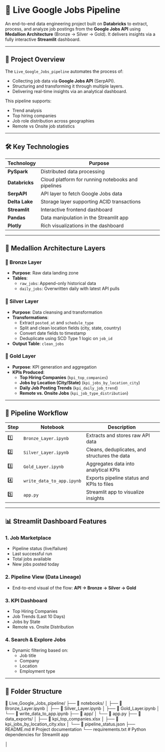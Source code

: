 # 📡 Live Google Jobs Pipeline

An end-to-end data engineering project built on **Databricks** to extract, process, and analyze job postings from the **Google Jobs API** using **Medallion Architecture** (Bronze → Silver → Gold). It delivers insights via a fully interactive **Streamlit** dashboard.

---

## 🚀 Project Overview

The `Live_Google_Jobs_pipeline` automates the process of:
- Collecting job data via **Google Jobs API** (SerpAPI).
- Structuring and transforming it through multiple layers.
- Delivering real-time insights via an analytical dashboard.

This pipeline supports:
- Trend analysis
- Top hiring companies
- Job role distribution across geographies
- Remote vs Onsite job statistics

---

## 🛠️ Key Technologies

| Technology      | Purpose                                               |
|------------------|--------------------------------------------------------|
| **PySpark**      | Distributed data processing                          |
| **Databricks**   | Cloud platform for running notebooks and pipelines   |
| **SerpAPI**      | API layer to fetch Google Jobs data                  |
| **Delta Lake**   | Storage layer supporting ACID transactions           |
| **Streamlit**    | Interactive frontend dashboard                       |
| **Pandas**       | Data manipulation in the Streamlit app               |
| **Plotly**       | Rich visualizations in the dashboard                 |

---

## 🧱 Medallion Architecture Layers

### 🥉 Bronze Layer
- **Purpose**: Raw data landing zone
- **Tables**:
  - `raw_jobs`: Append-only historical data
  - `daily_jobs`: Overwritten daily with latest API pulls

### 🥈 Silver Layer
- **Purpose**: Data cleansing and transformation
- **Transformations**:
  - Extract `posted_at` and `schedule_type`
  - Split and clean location fields (city, state, country)
  - Convert date fields to timestamp
  - Deduplicate using SCD Type 1 logic on `job_id`
- **Output Table**: `clean_jobs`

### 🥇 Gold Layer
- **Purpose**: KPI generation and aggregation
- **KPIs Produced**:
  - **Top Hiring Companies** (`kpi_top_companies`)
  - **Jobs by Location (City/State)** (`kpi_jobs_by_location_city`)
  - **Daily Job Posting Trends** (`kpi_daily_job_trend`)
  - **Remote vs. Onsite Jobs** (`kpi_job_type_distribution`)

---

## 🔄 Pipeline Workflow

| Step | Notebook | Description |
|------|----------|-------------|
| 1️⃣ | `Bronze_Layer.ipynb` | Extracts and stores raw API data |
| 2️⃣ | `Silver_Layer.ipynb` | Cleans, deduplicates, and structures the data |
| 3️⃣ | `Gold_Layer.ipynb` | Aggregates data into analytical KPIs |
| 4️⃣ | `write_data_to_app.ipynb` | Exports pipeline status and KPIs to files |
| 5️⃣ | `app.py` | Streamlit app to visualize insights |

---

## 📊 Streamlit Dashboard Features

### 1. **Job Marketplace**
- Pipeline status (live/failure)
- Last successful run
- Total jobs available
- New jobs posted today

### 2. **Pipeline View (Data Lineage)**
- End-to-end visual of the flow: **API → Bronze → Silver → Gold**

### 3. **KPI Dashboard**
- Top Hiring Companies
- Job Trends (Last 10 Days)
- Jobs by State
- Remote vs. Onsite Distribution

### 4. **Search & Explore Jobs**
- Dynamic filtering based on:
  - Job title
  - Company
  - Location
  - Employment type

---

## 📁 Folder Structure

📁 Live_Google_Jobs_pipeline/
├── 📂 notebooks/
│   ├── 📄 Bronze_Layer.ipynb
│   ├── 📄 Silver_Layer.ipynb
│   ├── 📄 Gold_Layer.ipynb
│   └── 📄 write_data_to_app.ipynb
├── 📂 app/
│   └── 📄 app.py
├── 📂 data_exports/
│   ├── 📄 kpi_top_companies.xlsx
│   ├── 📄 kpi_jobs_by_location_city.xlsx
│   └── 📄 pipeline_status.json
├── README.md # Project documentation
└── requirements.txt # Python dependencies for Streamlit app

│

